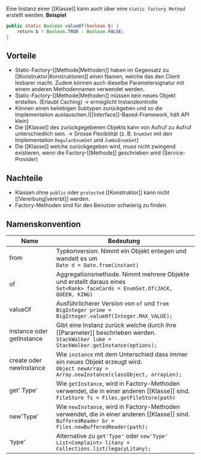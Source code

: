 Eine Instanz einer [[Klasse]] kann auch über eine `static factory Method` erstellt werden.
**Beispiel**
```java
public static Boolean valueOf(boolean b) {
    return b ? Boolean.TRUE : Boolean.FALSE;
}
```

## Vorteile
- Static-Factory-[[Methode|Methoden]] haben im Gegensatz zu [[Konstruktor|Konstruktoren]] einen Namen, welche das den Client lesbarer macht. Zudem können auch dieselbe Parametersignatur mit einem anderen Methodennamen verwendet werden.
- Static-Factory-[[Methode|Methoden]] müssen kein neues Objekt erstellen. (Erlaubt Caching) -> ermöglicht Instanzkontrolle
- Können einen beliebigen Subtypen zurückgeben und so die Implementation austauschen.([[Interface]]-Based-Framework, hält API klein)
- Die [[Klasse]] des zurückgegebenen Objekts kann von Aufruf zu Aufruf unterschiedlich sein. -> Grosse Flexibilität (z. B. `EnumSet` mit den Implementation `RegularEnumSet` und `JumboEnumSet`)
- Die [[Klasse]] welche zurückgegeben wird, muss nicht zwingend existieren, wenn die Factory-[[Methode]] geschrieben wird (Service-Provider)

## Nachteile
- Klassen ohne `public` oder `protected` [[Konstruktor]] kann nicht [[Vererbung|vererbt]] werden.
- Factory-Methoden sind für den Benutzer schwierig zu finden.


## Namenskonvention
| Name | Bedeutung |
| ---- | ---- |
| from | Typkonversion. Nimmt ein Objekt entegen und wandelt es um<br>`Date d = Date.from(instant)` |
| of | Aggregationsmethode. Nimmt mehrere Objekte und erstellt daraus eines<br>`Set<Rank> faceCards = EnumSet.Of(JACK, QUEEN, KING)` |
| valueOf | Ausführlicherer Version von `of` und `from`<br>`BigInteger prime = BigInteger.valueOf(Integer.MAX_VALUE);` |
| instance oder getInstance | Gibt eine Instanz zurück welche durch ihre [[Parameter]] beschrieben werden.<br>`StackWalker luke = StackWalker.getInstance(options);` |
| create oder newInstance | Wie `instance` mit dem Unterschied dass immer ein neues Objekt erzeugt wird.<br>`Object newArray = Array.newInstance(classObject, arrayLen);` |
| get' Type' | Wie `getInstance`, wird in Factory-Methoden verwendet, die in einer anderen [[Klasse]] sind.<br>`FileStore fs = Files.getFileStore(path)` |
| new'Type' | Wie `newInstance`, wird in Factory-Methoden verwendet, die in einer anderen [[Klasse]] sind.<br>`BufferedReader br = Files.newBufferedReader(path);` |
| 'type' | Alternative zu `get'Type'` oder `new'Type'`<br>`List<Complaint> litany = Collections.list(legacyLitany);` |
